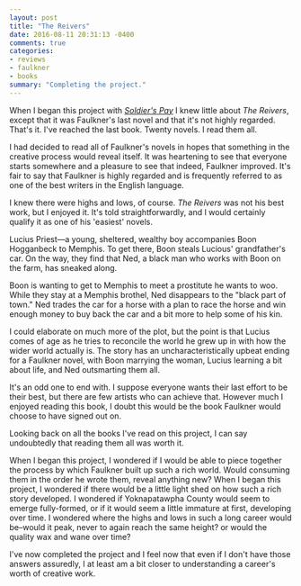 ```yaml
---
layout: post
title: "The Reivers"
date: 2016-08-11 20:31:13 -0400
comments: true
categories:
- reviews
- faulkner
- books
summary: "Completing the project."
---
```


When I began this project with [*Soldier's Pay*](/2013/12/06/soldierspay/) I knew little about *The Reivers*, except that it was Faulkner's last novel and that it's not highly regarded. That's it. I've reached the last book. Twenty novels. I read them all. 

I had decided to read all of Faulkner's novels in hopes that something in the creative process would reveal itself.  It was heartening to see that everyone starts somewhere and a pleasure to see that indeed, Faulkner improved. It's fair to say that Faulkner is highly regarded and is frequently referred to as one of the best writers in the English language.

I knew there were highs and lows, of course. *The Reivers* was not his best work, but I enjoyed it. It's told straightforwardly, and I would certainly qualify it as one of his 'easiest' novels.

Lucius Priest—a young, sheltered, wealthy boy accompanies Boon Hogganbeck to Memphis. To get there, Boon steals Lucious' grandfather's car. On the way, they find that Ned, a black man who works with Boon on the farm, has sneaked along.

Boon is wanting to get to Memphis to meet a prostitute he wants to woo. While they stay at a Memphis brothel, Ned disappears to the "black part of town." Ned trades the car for a horse with a plan to race the horse and win enough money to buy back the car and a bit more to help some of his kin.

I could elaborate on much more of the plot, but the point is that Lucius comes of age as he tries to reconcile the world he grew up in with how the wider world actually is. The story has an uncharacteristically upbeat ending for a Faulkner novel, with Boon marrying the woman, Lucius learning a bit about life, and Ned outsmarting them all.

It's an odd one to end with. I suppose everyone wants their last effort to be their best, but there are few artists who can achieve that. However much I enjoyed reading this book, I doubt this would be the book Faulkner would choose to have signed out on.

Looking back on all the books I've read on this project, I can say undoubtedly that reading them all was worth it.

When I began this project, I wondered if I would be able to piece together the process by which Faulkner built up such a rich world. Would consuming them in the order he wrote them, reveal anything new? When I began this project, I wondered if there would be a little light shed on how such a rich story developed. I wondered if Yoknapatawpha County would seem to emerge fully-formed, or if it would seem a little immature at first, developing over time. I wondered where the highs and lows in such a long career would be–would it peak, never to again reach the same height? or would the quality wax and wane over time?

I've now completed the project and I feel now that even if I don't have those answers assuredly, I at least am a bit closer to understanding a career's worth of creative work.